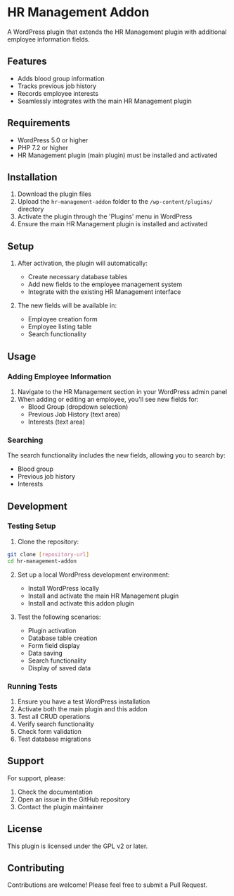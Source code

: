 # HR Management Addon

A WordPress plugin that extends the HR Management plugin with additional employee information fields.

## Features

- Adds blood group information
- Tracks previous job history
- Records employee interests
- Seamlessly integrates with the main HR Management plugin

## Requirements

- WordPress 5.0 or higher
- PHP 7.2 or higher
- HR Management plugin (main plugin) must be installed and activated

## Installation

1. Download the plugin files
2. Upload the `hr-management-addon` folder to the `/wp-content/plugins/` directory
3. Activate the plugin through the 'Plugins' menu in WordPress
4. Ensure the main HR Management plugin is installed and activated

## Setup

1. After activation, the plugin will automatically:
   - Create necessary database tables
   - Add new fields to the employee management system
   - Integrate with the existing HR Management interface

2. The new fields will be available in:
   - Employee creation form
   - Employee listing table
   - Search functionality

## Usage

### Adding Employee Information

1. Navigate to the HR Management section in your WordPress admin panel
2. When adding or editing an employee, you'll see new fields for:
   - Blood Group (dropdown selection)
   - Previous Job History (text area)
   - Interests (text area)

### Searching

The search functionality includes the new fields, allowing you to search by:
- Blood group
- Previous job history
- Interests

## Development

### Testing Setup

1. Clone the repository:
```bash
git clone [repository-url]
cd hr-management-addon
```

2. Set up a local WordPress development environment:
   - Install WordPress locally
   - Install and activate the main HR Management plugin
   - Install and activate this addon plugin

3. Test the following scenarios:
   - Plugin activation
   - Database table creation
   - Form field display
   - Data saving
   - Search functionality
   - Display of saved data

### Running Tests

1. Ensure you have a test WordPress installation
2. Activate both the main plugin and this addon
3. Test all CRUD operations
4. Verify search functionality
5. Check form validation
6. Test database migrations

## Support

For support, please:
1. Check the documentation
2. Open an issue in the GitHub repository
3. Contact the plugin maintainer

## License

This plugin is licensed under the GPL v2 or later.

## Contributing

Contributions are welcome! Please feel free to submit a Pull Request. 